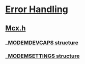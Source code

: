 # [Error Handling](../_debug/index.md)
## [Mcx.h](index.md)
### [_MODEMDEVCAPS structure](../mcx/ns-mcx-_modemdevcaps.md)
### [_MODEMSETTINGS structure](../mcx/ns-mcx-_modemsettings.md)
